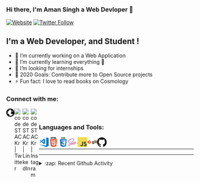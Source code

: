 ### Hi there, I'm Aman Singh a Web Devloper 👋

[![Website](https://img.shields.io/website?label=AmanSingh&style=for-the-badge&url=https%3A%2F%2Fcodestackr.com)](https://aman2221.github.io/AmanPortfolio.github.io/)
[![Twitter Follow](https://img.shields.io/twitter/follow/AmanSingh?color=1DA1F2&logo=twitter&style=for-the-badge)](https://twitter.com/Aman23398618)

## I'm a Web Developer, and Student !

- 🔭 I’m currently working on a Web Application
- 🌱 I’m currently learning everything 🤣
- 👯 I’m looking for internships
- 🥅 2020 Goals: Contribute more to Open Source projects
- ⚡ Fun fact: I love to read books on Cosmology

### Connect with me:

[<img align="left" alt="codeSTACKr.com" width="22px" src="https://raw.githubusercontent.com/iconic/open-iconic/master/svg/globe.svg" />][website]
[<img align="left" alt="codeSTACKr | Twitter" width="22px" src="https://cdn.jsdelivr.net/npm/simple-icons@v3/icons/twitter.svg" />][twitter]
[<img align="left" alt="codeSTACKr | LinkedIn" width="22px" src="https://cdn.jsdelivr.net/npm/simple-icons@v3/icons/linkedin.svg" />][linkedin]
[<img align="left" alt="codeSTACKr | Instagram" width="22px" src="https://cdn.jsdelivr.net/npm/simple-icons@v3/icons/instagram.svg" />][instagram]

<br />

### Languages and Tools:

<img align="left" alt="Visual Studio Code" width="26px" src="https://raw.githubusercontent.com/github/explore/80688e429a7d4ef2fca1e82350fe8e3517d3494d/topics/visual-studio-code/visual-studio-code.png" />
<img align="left" alt="HTML5" width="26px" src="https://raw.githubusercontent.com/github/explore/80688e429a7d4ef2fca1e82350fe8e3517d3494d/topics/html/html.png" />
<img align="left" alt="CSS3" width="26px" src="https://raw.githubusercontent.com/github/explore/80688e429a7d4ef2fca1e82350fe8e3517d3494d/topics/css/css.png" />
<img align="left" alt="Sass" width="26px" src="https://raw.githubusercontent.com/github/explore/80688e429a7d4ef2fca1e82350fe8e3517d3494d/topics/sass/sass.png" />
<img align="left" alt="JavaScript" width="26px" src="https://raw.githubusercontent.com/github/explore/80688e429a7d4ef2fca1e82350fe8e3517d3494d/topics/javascript/javascript.png" />
<img align="left" alt="Git" width="26px" src="https://raw.githubusercontent.com/github/explore/80688e429a7d4ef2fca1e82350fe8e3517d3494d/topics/git/git.png" />
<img align="left" alt="GitHub" width="26px" src="https://raw.githubusercontent.com/github/explore/78df643247d429f6cc873026c0622819ad797942/topics/github/github.png" />

<br/>

---

---

<details>
  <summary>:zap: Recent Github Activity</summary>
  
<!--START_SECTION:activity-->
1. ❗️ ResponsiveDesign (https://github.com/Aman2221/ResponsiveDesign.github.io)
2. 🎉 JavaScript-Calculator (https://github.com/Aman2221/JavaScript-Calculator)
3. 🗣 JavaScriptClock  (https://github.com/Aman2221/JavaScriptClock.github.io)
<!--END_SECTION:activity-->

</details>

[website]: https://aman2221.github.io/AmanPortfolio.github.io/
[twitter]: https://twitter.com/Aman23398618
[instagram]: https://www.instagram.com/aman_singhhhhhh/
[linkedin]: https://www.linkedin.com/in/aman-shivaji-singh-6a81281b3/
